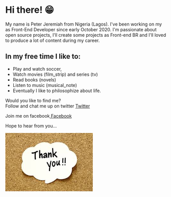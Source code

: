 # Hi there! 😁 
My name is Peter Jeremiah from Nigeria (Lagos). I've been working on my as Front-End Developer since early October 2020. I'm passionate about open source projects, I'll create some projects as Front-end BR and I'll loved to produce a lot of content during my career.

## In my free time I like to:  
* Play and watch soccer, 
* Watch movies (film_strip) and series (tv)
* Read books (novels)
* Listen to music (musical_note)
* Eventually I like to philosophize about life.

Would you like to find me?  
Follow and chat me up on twitter [ Twitter](https://twitter.com/PJaybliss)  

Join me on facebook[ Facebook](https://www.facebook.com/profile.php?id=100007246216867)

Hope to hear from you...

![](download.jpg)
